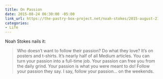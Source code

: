 ```yaml
---
title: On Passion
date: 2015-08-24 06:30:00 -05:00
link_url: https://the-pastry-box-project.net/noah-stokes/2015-august-21
categories:
- Life
---
```


Noah Stokes nails it:

> Who doesn’t want to follow their passion? Do what they love? It’s on posters and t-shirts. It’s nearly half of all Medium articles. You can turn your passion into a full-time job. Your passion can free you from the daily grind. Your passion is what you were meant to do! Follow your passion they say. I say, follow your passion... on the weekends.
